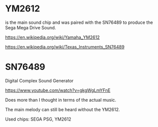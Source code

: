 

# YM2612 
is the main sound chip and was paired with the SN76489 to produce
the Sega Mega Drive Sound.



https://en.wikipedia.org/wiki/Yamaha_YM2612


https://en.wikipedia.org/wiki/Texas_Instruments_SN76489



# SN76489

Digital Complex Sound Generator

https://www.youtube.com/watch?v=gkgWgLmYFnE


Does more than I thought in terms of the actual music.

The main melody can still be heard without the YM2612.


Used chips:     SEGA PSG, YM2612